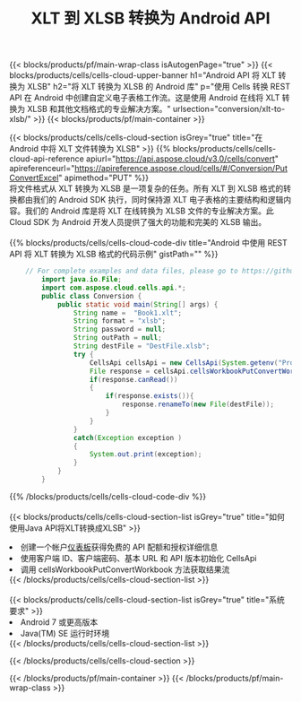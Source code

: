 ﻿---
title:  XLT 到 XLSB 转换为 Android API
description: 用于 Microsoft Excel 和 OpenOffice Calc 的云 API 和 SDK。将电子表格转换为其他格式文件。
url: /zh/android/conversion/xlt-to-xlsb/
---
{{< blocks/products/pf/main-wrap-class isAutogenPage="true" >}}
{{< blocks/products/cells/cells-cloud-upper-banner h1="Android API 将 XLT 转换为 XLSB" h2="将 XLT 转换为 XLSB 的 Android 库" p="使用 Cells 转换 REST API 在 Android 中创建自定义电子表格工作流。这是使用 Android 在线将 XLT 转换为 XLSB 和其他文档格式的专业解决方案。" urlsection="conversion/xlt-to-xlsb/" >}}
{{< blocks/products/pf/main-container >}}

{{< blocks/products/cells/cells-cloud-section isGrey="true" title="在 Android 中将 XLT 文件转换为 XLSB" >}}
{{% blocks/products/cells/cells-cloud-api-reference apiurl="https://api.aspose.cloud/v3.0/cells/convert" apireferenceurl="https://apireference.aspose.cloud/cells/#/Conversion/PutConvertExcel" apimethod="PUT" %}}
<br/>
将文件格式从 XLT 转换为 XLSB 是一项复杂的任务。所有 XLT 到 XLSB 格式的转换都由我们的 Android SDK 执行，同时保持源 XLT 电子表格的主要结构和逻辑内容。我们的 Android 库是将 XLT 在线转换为 XLSB 文件的专业解决方案。此 Cloud SDK 为 Android 开发人员提供了强大的功能和完美的 XLSB 输出。
<br/>
<br/>
{{% blocks/products/cells/cells-cloud-code-div title="Android 中使用 REST API 将 XLT 转换为 XLSB 格式的代码示例" gistPath="" %}}
 
```java
    // For complete examples and data files, please go to https://github.com/aspose-cells-cloud/aspose-cells-cloud-android/
        import java.io.File;
        import com.aspose.cloud.cells.api.*;
        public class Conversion {
            public static void main(String[] args) {
                String name =  "Book1.xlt";
                String format = "xlsb";
                String password = null;
                String outPath = null;
                String destFile = "DestFile.xlsb";
                try {
                    CellsApi cellsApi = new CellsApi(System.getenv("ProductClientId"), System.getenv("ProductClientSecret"));
                    File response = cellsApi.cellsWorkbookPutConvertWorkbook(new File(name), format, password, outPath, null,null);            
                    if(response.canRead())
                    {
                        if(response.exists()){
                            response.renameTo(new File(destFile));
                        }                
                    }
                }
                catch(Exception exception )
                {
                    System.out.print(exception);
                }
            }
        }
```
 
{{% /blocks/products/cells/cells-cloud-code-div %}}
<br/>
<br/>
{{< blocks/products/cells/cells-cloud-section-list isGrey="true" title="如何使用Java API将XLT转换成XLSB" >}}
<li>创建一个帐户<a href="https://dashboard.aspose.cloud/">仪表板</a>获得免费的 API 配额和授权详细信息</li>
<li>使用客户端 ID、客户端密码、基本 URL 和 API 版本初始化 CellsApi</li>
<li>调用 cellsWorkbookPutConvertWorkbook 方法获取结果流</li>
{{< /blocks/products/cells/cells-cloud-section-list >}}
<br/>
<br/>
{{< blocks/products/cells/cells-cloud-section-list isGrey="true" title="系统要求" >}}
<li>Android 7 或更高版本</li>
<li>Java(TM) SE 运行时环境</li>
{{< /blocks/products/cells/cells-cloud-section-list >}}

{{< /blocks/products/cells/cells-cloud-section >}}

{{< /blocks/products/pf/main-container >}}
{{< /blocks/products/pf/main-wrap-class >}}
